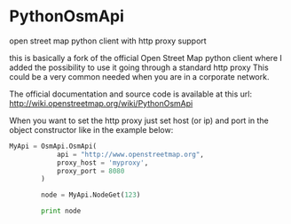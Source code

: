 PythonOsmApi
============

open street map python client with http proxy support 

this is basically a fork of the official Open Street Map python client where I added the possibility to use it going 
through a standard http proxy
This could be a very common needed when you are in a corporate network.

The official documentation and source code is available at this url: http://wiki.openstreetmap.org/wiki/PythonOsmApi

When you want to set the http proxy just set host (or ip)  and port in the object constructor like in the example below: 

```python
MyApi = OsmApi.OsmApi(
            api = "http://www.openstreetmap.org",
            proxy_host = 'myproxy',
            proxy_port = 8080
        )

        node = MyApi.NodeGet(123)

        print node

```
